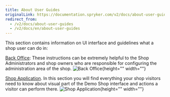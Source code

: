 ```yaml
---
title: About User Guides
originalLink: https://documentation.spryker.com/v2/docs/about-user-guides
redirect_from:
  - /v2/docs/about-user-guides
  - /v2/docs/en/about-user-guides
---
```


This section contains information on UI interface and guidelines what a shop user can do in:

[Back Office](/docs/scos/user/user-guides/201903.0/back-office-user-guide/general-back-office-overview.html): These instructions can be extremely helpful to the Shop Administrators and shop owners who are responsible for configuring the administration area of the shop.
![Back Office](https://spryker.s3.eu-central-1.amazonaws.com/docs/User+Guides/admin-interface.png){height="" width=""}

[Shop Application](/docs/scos/user/user-guides/201903.0/shop-user-guide/about-shop-user-guide.html). In this section you will find everything your shop visitors need to know about visual part of the Demo Shop interface and actions a visitor can perform there.
![Shop Application](https://spryker.s3.eu-central-1.amazonaws.com/docs/User+Guides/shop-application.png){height="" width=""}
